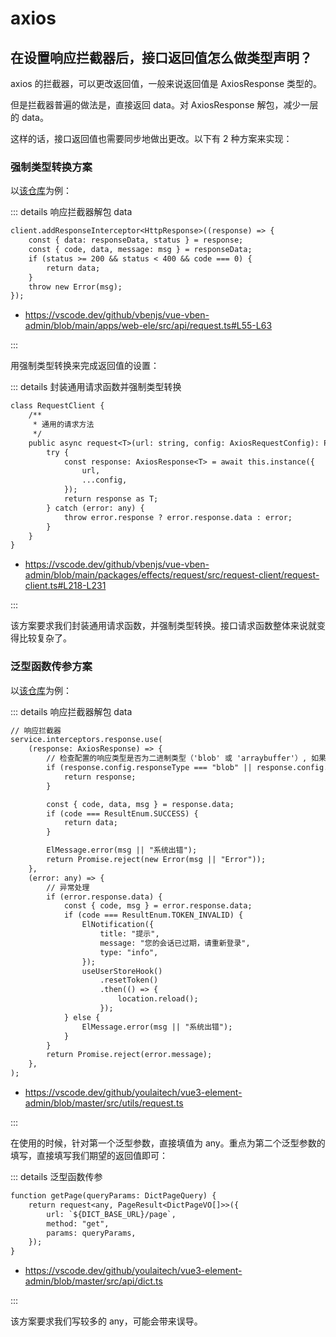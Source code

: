 # axios

## 在设置响应拦截器后，接口返回值怎么做类型声明？

axios 的拦截器，可以更改返回值，一般来说返回值是 AxiosResponse 类型的。

但是拦截器普遍的做法是，直接返回 data。对 AxiosResponse 解包，减少一层的 data。

这样的话，接口返回值也需要同步地做出更改。以下有 2 种方案来实现：

### 强制类型转换方案

以[该仓库](https://github.com/vbenjs/vue-vben-admin)为例：

::: details 响应拦截器解包 data

```txt {5}
client.addResponseInterceptor<HttpResponse>((response) => {
	const { data: responseData, status } = response;
	const { code, data, message: msg } = responseData;
	if (status >= 200 && status < 400 && code === 0) {
		return data;
	}
	throw new Error(msg);
});
```

- https://vscode.dev/github/vbenjs/vue-vben-admin/blob/main/apps/web-ele/src/api/request.ts#L55-L63

:::

用强制类型转换来完成返回值的设置：

::: details 封装通用请求函数并强制类型转换

```txt {11}
class RequestClient {
	/**
	 * 通用的请求方法
	 */
	public async request<T>(url: string, config: AxiosRequestConfig): Promise<T> {
		try {
			const response: AxiosResponse<T> = await this.instance({
				url,
				...config,
			});
			return response as T;
		} catch (error: any) {
			throw error.response ? error.response.data : error;
		}
	}
}
```

- https://vscode.dev/github/vbenjs/vue-vben-admin/blob/main/packages/effects/request/src/request-client/request-client.ts#L218-L231

:::

该方案要求我们封装通用请求函数，并强制类型转换。接口请求函数整体来说就变得比较复杂了。

### 泛型函数传参方案

以[该仓库](https://github.com/youlaitech/vue3-element-admin)为例：

::: details 响应拦截器解包 data

```txt
// 响应拦截器
service.interceptors.response.use(
	(response: AxiosResponse) => {
		// 检查配置的响应类型是否为二进制类型（'blob' 或 'arraybuffer'）, 如果是，直接返回响应对象
		if (response.config.responseType === "blob" || response.config.responseType === "arraybuffer") {
			return response;
		}

		const { code, data, msg } = response.data;
		if (code === ResultEnum.SUCCESS) {
			return data;
		}

		ElMessage.error(msg || "系统出错");
		return Promise.reject(new Error(msg || "Error"));
	},
	(error: any) => {
		// 异常处理
		if (error.response.data) {
			const { code, msg } = error.response.data;
			if (code === ResultEnum.TOKEN_INVALID) {
				ElNotification({
					title: "提示",
					message: "您的会话已过期，请重新登录",
					type: "info",
				});
				useUserStoreHook()
					.resetToken()
					.then(() => {
						location.reload();
					});
			} else {
				ElMessage.error(msg || "系统出错");
			}
		}
		return Promise.reject(error.message);
	},
);
```

- https://vscode.dev/github/youlaitech/vue3-element-admin/blob/master/src/utils/request.ts

:::

在使用的时候，针对第一个泛型参数，直接填值为 any。重点为第二个泛型参数的填写，直接填写我们期望的返回值即可：

::: details 泛型函数传参

```txt {2}
function getPage(queryParams: DictPageQuery) {
	return request<any, PageResult<DictPageVO[]>>({
		url: `${DICT_BASE_URL}/page`,
		method: "get",
		params: queryParams,
	});
}
```

- https://vscode.dev/github/youlaitech/vue3-element-admin/blob/master/src/api/dict.ts

:::

该方案要求我们写较多的 any，可能会带来误导。
